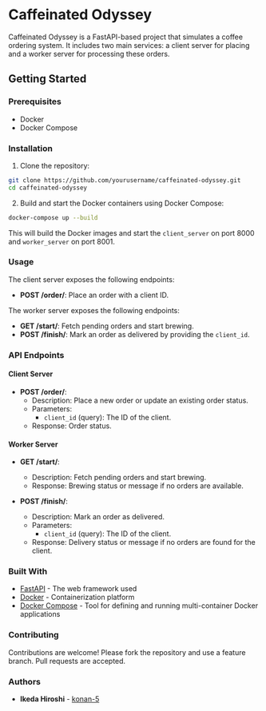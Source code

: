 # Caffeinated Odyssey

Caffeinated Odyssey is a FastAPI-based project that simulates a coffee ordering system. It includes two main services: a client server for placing and a worker server for processing these orders.

## Getting Started

### Prerequisites

- Docker
- Docker Compose

### Installation

1. Clone the repository:

```sh
git clone https://github.com/yourusername/caffeinated-odyssey.git
cd caffeinated-odyssey
```

2. Build and start the Docker containers using Docker Compose:

```sh
docker-compose up --build
```

This will build the Docker images and start the `client_server` on port 8000 and `worker_server` on port 8001.

### Usage

The client server exposes the following endpoints:

- **POST /order/**: Place an order with a client ID.

The worker server exposes the following endpoints:

- **GET /start/**: Fetch pending orders and start brewing.
- **POST /finish/**: Mark an order as delivered by providing the `client_id`.

### API Endpoints

#### Client Server

- **POST /order/**:
  - Description: Place a new order or update an existing order status.
  - Parameters:
    - `client_id` (query): The ID of the client.
  - Response: Order status.

#### Worker Server

- **GET /start/**:
  - Description: Fetch pending orders and start brewing.
  - Response: Brewing status or message if no orders are available.

- **POST /finish/**:
  - Description: Mark an order as delivered.
  - Parameters:
    - `client_id` (query): The ID of the client.
  - Response: Delivery status or message if no orders are found for the client.

### Built With

- [FastAPI](https://fastapi.tiangolo.com/) - The web framework used
- [Docker](https://www.docker.com/) - Containerization platform
- [Docker Compose](https://docs.docker.com/compose/) - Tool for defining and running multi-container Docker applications

### Contributing

Contributions are welcome! Please fork the repository and use a feature branch. Pull requests are accepted.

### Authors

- **Ikeda Hiroshi** - [konan-5](https://github.com/konan-5)
